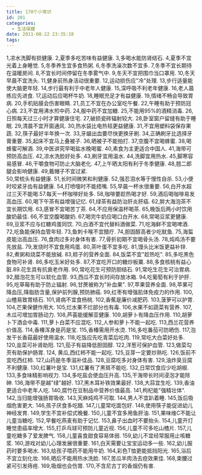 ```yaml
---
title: 170个小常识
id: 201
categories:
  - 生活保健
date: 2011-08-22 23:35:18
tags:
---
```


1,凉水洗脚有损健康.
2,夏季多吃苦味有益健康.
3,多喝水能防肾结石.
4,夏季不宜光着上身睡觉.
5,冬季养生宜多食热粥.
6,冬季洗澡次数不宜多.
7,冬季不宜长期待在温暖房间.
8,不宜长时间停留在冬季雾气中.
9,冬天不宜把围巾当口罩用.
10,冬天早晨不宜洗头.
11,健身前热身活动很重要.
12,运动损伤应"冷"处理.
13,步行适量能使大脑更年轻.
14,步行最有利于中老年人健康.
15,深呼吸不利老年健康.
16,老人晨练应先进食.
17,运动后应喝杯牛奶.
18,睡眠充足才有益健康.
19,情绪不畅会导致胃病.
20,手机贴膜会伤害眼睛.
21,员工不宜在办公室吃午餐.
22,午睡有助于预防冠心病.
23,不宜用沸水煎中药.
24,服中药不宜加糖.
25,不能用95%的酒精消毒.
26,日照每天过三小时才算健康住宅.
27,破损瓷砖辐射较大.
28,卧室窗户留缝有助于睡眠.
29,清晨不宜开窗通风.
30,热水袋比电热毯更益健康.
31,不宜用塑料袋保存果蔬.
32,筷子最好半年换一次.
33,牙龈出血要尽快更换牙刷.
34,正确刷牙比选择牙膏重要.
35,起床不宜马上叠被子.
36,晒被子不能拍打.
37,空腹不宜喝蜂蜜.
38,喝蜂蜜可解酒.
39,中医讲究早喝盐水晚喝蜜.
40,素食为主更适合中国人.
41,海带可预防高血压.
42,凉水洗脸好处多.
43,刷牙宜用温水.
44,洗脚宜用热水.
45,脚寒容易感冒.
46,干嚼食物可防止大脑老化.
47,上午晒太阳有利于冬季健康.
48,翘二郎腿会影响健康.
49,戴帽子不宜过紧.\
50,常梳头有益健康.
51,长时间微笑和利健康.
52,强忍泪水等于慢性自杀.
53,小便时咬紧牙齿有益健康.
54,打喷嚏时不能捂嘴.
55,早晨一杯水很重要.
56,白开水超过三天不能喝.57.每天一杯咖啡好处多.
58,咖啡要趁热喝才好.
59,酒后喝咖啡易发高血压.
60,喝下午茶有益增强记忆.
61,绿茶有益防治肝炎肝癌.
62,胖大海泡茶不宜长期饮用.
63,感冒不宜喝苦丁茶.
64,不应用保温杯喝茶.
65,晚饭后两小时饮用酸奶最佳.
66,不宜空腹喝酸奶.
67,喝完牛奶应喝口白开水.
68,常喝豆浆更健康.
69,豆浆不应与红糖鸡蛋同饮.
70,白酒不宜代替料酒做菜.
71,吃海鲜不宜喝啤酒.
72,吃鱼能保持血管年轻.
73,鱼刺卡喉不宜醋疗.
74,胆固醇高者少吃鱿鱼.
75,海蜇皮能治高血压.
76,食肉过多对身体有害.
77,骨折初期不宜喝骨头汤.
78,炖鸡汤不要先放盐.
79,发烧时不宜食用鸡蛋.
80,茶叶蛋不宜多吃.
81,馒头比米饭更益补锌.
82,煮粥和烧菜不能放碱.
83,粽子的营养全面.
84,饭菜不宜"趁热吃".
85,多吃黑色食物可补肾.
86,多吃玉米好处多.
87,不宜吃开口的糖炒板粟.
88,多食核桃有益心脏.89.花生具有抗衰老作用.
90,常吃花生可预防胆结石.
91,常吃生花生可治胃病.
92,醋泡花生可以软化血管.
93,西瓜不宜长时间存放冰箱.
94,吃葡萄有利于护肝.
95,吃草莓有助于防止辐射.
96,甘蔗被称为"补血果".
97,苹果营养全面.
98,苹果可降血压,降脂肪含量,保护前列腺,预防肺癌.
99,红枣有增强肌体免疫力的作用.
100,山楂易致胃结石.
101,肾病不宜食杨桃.
102,香蕉是廉价减肥药.
103,菠萝可以护胃.
104,芒果保健作用大.
105,烂水果不烂部分也有毒.
106,水果不如蔬菜有营养.
107,木瓜可增加胃肠动力.
108,芦荟能缓解亚健康.
109,胡萝卜有降血压作用.
110,胡萝卜下酒会中毒.
111,萝卜白菜不应混吃.
112,人参和萝卜不能一起吃.
113,西兰花营养价值高.
114,香椿浑身是药是宝.
115,香椿需用开水烫.
116,多吃番茄可防晒伤.
117,泡发干长香菇最好使用温水.
118,吃饭应先吃青菜后吃肉.
119,常吃大白菜好处多.
120,韭菜可补肾助阳.
121,茄子有益降低胆固醇.
122,洋葱可保护血管.
123,做菜勾芡有助保护肠胃.
124, 黄瓜,西红柿不能一起吃.
125,豆芽一定要炒熟吃.
126,饭前不宜吃西红柿.
127,山药是冬季滋补佳品.
128,豆腐吃多对身体有害.
129,油炸臭豆腐不利健康.
130,红薯叶是宝.
131,红薯有了黑斑不能吃.
132,日常饮食应少吃胡椒.
133,多食味精影响视力.
134,多吃盐会使血压升高.
135,干海带长时间浸泡才能除砷.
136,海带不是越"绿"越好.
137,黑木耳补铁效果最好.
138,大蒜宜生吃.
139,香油更适合中老年人吃.
140,腐竹在豆制品中营养价值最高.
141,枸杞能"强精壮体".
142,当归能增强肠胃吸收.
143,天麻炖鸡不可取.
144,男人不宜趴着睡.
145,饭后吸烟危害更大.
146,孩子厌食多吃醋.
147,儿童常吃面包好.
148,使用筷子能促进幼儿神经发育.
149,学生不宜补偿式晚餐.
150,儿童不宜多用鱼肝油.
151,果味维C不能让儿童当糖吃.
152,早餐吃燕麦有助于记忆.
153,鼻子出血时不要抬头.
154,儿童开灯睡觉患癌率增大.
155,打乒乓球可预防儿童近视.
156,儿童不可多吃山楂片.
157,儿童吃糖多了爱发脾气.
158,儿童喜食甜食容易体弱.
159,幼儿不宜经常服用止咳糖浆.
160,游戏对幼儿心理发展很重要.
161,白天需要让宝宝运动多一些.
162,幼儿服药时要多喝水.
163,给孩子喂药不能用牛奶.
164,彩色T恤更能抵挡阳光.
165,浴后不宜立刻化妆.
166,晒后不能用热水洗脸.
167,苦瓜羊肉汤去痘效果佳.
168,束腰过紧可引发痔疮.
169,吸烟也会伤胃.
170,不含尼古丁的香烟仍有害.